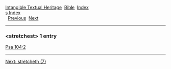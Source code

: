 [Intangible Textual Heritage](../../index)  [Bible](../index) 
[Index](index)   
[s Index](_s_)  
  [Previous](c11011)  [Next](c11013) 

------------------------------------------------------------------------

### &lt;stretchest&gt; 1 entry

[Psa 104:2](../kjv/psa104.htm#002)  

------------------------------------------------------------------------

[Next: stretcheth (7)](c11013)
